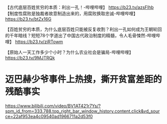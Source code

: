 【古代底层百姓贫穷的本质：利出一孔！-哔哩哔哩】 https://b23.tv/azsFlhb
【制度性腐败是独裁者故意制造出来的，用腐败换取忠诚-哔哩哔哩】 https://b23.tv/btZx16G

【百姓贫穷的本质，为什么底层百姓只能被反复收割？利出一孔如何成为王朝轮回的千年暗线？短短78个字道出了中国古代政治制度的精髓，令人毛骨悚然-哔哩哔哩】 https://b23.tv/ziRTowm

【原始人一天工作多少个小时？为什么农业社会是骗局-哔哩哔哩】 https://b23.tv/9MJTRQk

# 迈巴赫少爷事件上热搜，撕开贫富差距的残酷事实
https://www.bilibili.com/video/BV1AT421r7Ys/?spm_id_from=333.788.top_right_bar_window_history.content.click&vd_source=22af953ea4c09540ad1966711a2d53f0
